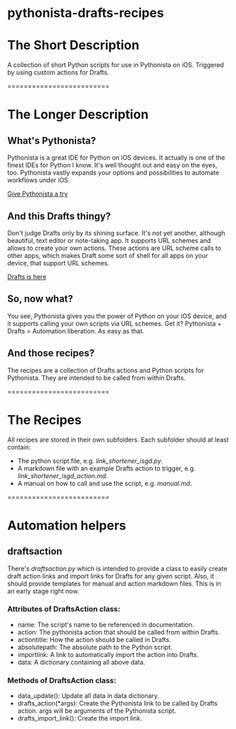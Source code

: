 ﻿pythonista-drafts-recipes
=========================

# The Short Description

A collection of short Python scripts for use in Pythonista on iOS. Triggered by using custom actions for Drafts.

=========================

# The Longer Description

## What's Pythonista?

Pythonista is a great IDE for Python on iOS devices. It actually is one of the finest IDEs for Python I know. It's well thought out and easy on the eyes, too. Pythonista vastly expands your options and possibilities to automate workflows under iOS.

[Give Pythonista a try](http://omz-software.com/pythonista/)

## And this Drafts thingy?

Don't judge Drafts only by its shining surface. It's not yet another, although beautiful, text editor or note-taking app. It supports URL schemes and allows to create your own actions. These actions are URL scheme calls to other apps, which makes Draft some sort of shell for all apps on your device, that support URL schemes.

[Drafts is here](http://agiletortoise.com/drafts/)

## So, now what?

You see, Pythonista gives you the power of Python on your iOS device, and it supports calling your own scripts via URL schemes. Get it? Pythonista + Drafts = Automation liberation. As easy as that.

## And those recipes?

The recipes are a collection of Drafts actions and Python scripts for Pythonista. They are intended to be called from within Drafts.

=========================

# The Recipes

All recipes are stored in their own subfolders. Each subfolder should at least contain:

- The python script file, e.g. *link_shortener_isgd.py*.
- A markdown file with an example Drafts action to trigger, e.g. *link_shortener_isgd_action.md*.
- A manual on how to call and use the script, e.g. *manual.md*.

=========================

# Automation helpers

## draftsaction

There's *draftsaction.py* which is intended to provide a class to easily create draft action links and import links for Drafts for any given script. Also, it should provide templates for manual and action markdown files. This is in an early stage right now.

### Attributes of DraftsAction class:

- name: The script's name to be referenced in documentation.
- action: The pythonista action that should be called from within Drafts.
- actiontitle: How the action should be called in Drafts.
- absolutepath: The absolute path to the Python script.
- importlink: A link to automatically import the action into Drafts.
- data: A dictionary containing all above data.

### Methods of DraftsAction class:

- data_update(): Update all data in data dictionary.
- drafts_action(*args): Create the Pythonista link to be called by Drafts action. args will be arguments of the Pythonista script.
- drafts\_import\_link(): Create the import link.
